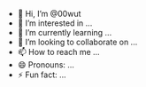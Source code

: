 - 👋 Hi, I’m @00wut
- 👀 I’m interested in ...
- 🌱 I’m currently learning ...
- 💞️ I’m looking to collaborate on ...
- 📫 How to reach me ...
- 😄 Pronouns: ...
- ⚡ Fun fact: ...

<!---
00wut/00wut is a ✨ special ✨ repository because its `README.md` (this file) appears on your GitHub profile.
You can click the Preview link to take a look at your changes.
--->
